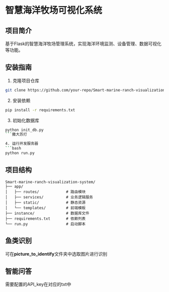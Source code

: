 # 智慧海洋牧场可视化系统

## 项目简介
基于Flask的智慧海洋牧场管理系统，实现海洋环境监测、设备管理、数据可视化等功能。

## 安装指南
1. 克隆项目仓库
```bash
git clone https://github.com/your-repo/Smart-marine-ranch-visualization-system.git
```

2. 安装依赖
```bash
pip install -r requirements.txt
```

3. 初始化数据库
```bash
python init_db.py
```撒大苏打

4. 运行开发服务器
```bash
python run.py
```

## 项目结构
```
Smart-marine-ranch-visualization-system/
├── app/
│   ├── routes/            # 路由模块
│   ├── services/          # 业务逻辑服务
│   ├── static/            # 静态资源
│   └── templates/         # 前端模板
├── instance/              # 数据库文件
├── requirements.txt       # 依赖列表
└── run.py                 # 启动脚本
```

## 鱼类识别

可在**picture_to_identify**文件夹中选取图片进行识别

## 智能问答

需要配置的API_key在对应的txt中